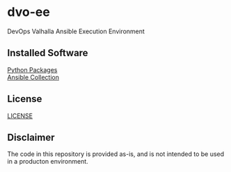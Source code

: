 # dvo-ee

DevOps Valhalla Ansible Execution Environment

## Installed Software

[Python Packages](/executionenv/requirements.txt)  
[Ansible Collection](/executionenv/requirements.yml)

## License

[LICENSE](/LICENSE)

## Disclaimer

The code in this repository is provided as-is, and is not intended to be used in a producton environment.
